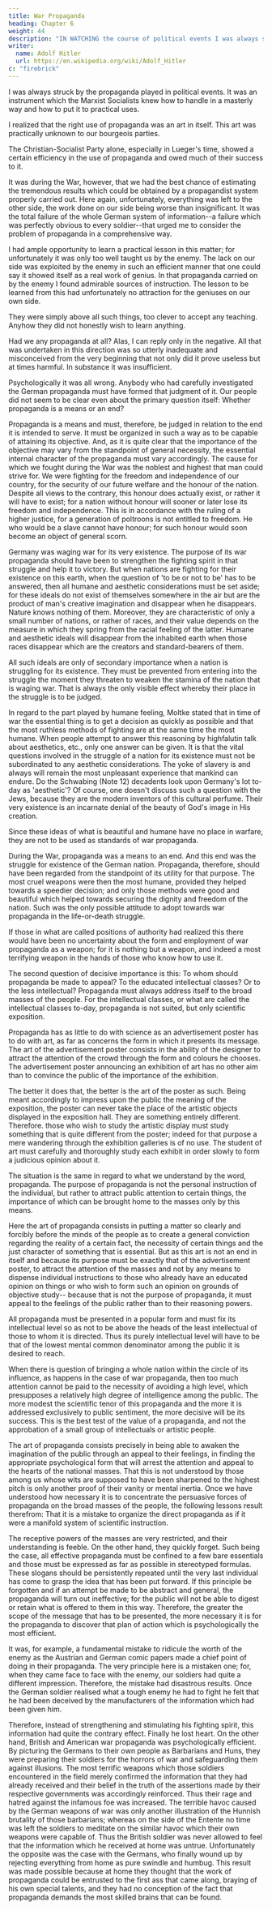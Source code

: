 ```yaml
---
title: War Propaganda
heading: Chapter 6
weight: 44
description: "IN WATCHING the course of political events I was always struck by the active part which propaganda played in them"
writer:
  name: Adolf Hitler
  url: https://en.wikipedia.org/wiki/Adolf_Hitler
c: "firebrick"
---
```



I was always struck by the propaganda played in political events. It was an instrument which the Marxist Socialists knew how to handle in a masterly way and how to put it to practical uses.

I realized that the right use of propaganda was an art in itself. This art was practically unknown to our bourgeois parties. 

The Christian-Socialist Party alone, especially in Lueger's time, showed a certain efficiency in the use of propaganda and owed much of their success to it.

It was during the War, however, that we had the best chance of estimating the tremendous results which could be obtained by a propagandist system properly carried out. Here again, unfortunately, everything was left to the other side, the work done on our side being worse than insignificant. It was the total failure of the whole German system of information--a failure which was perfectly obvious to every soldier--that urged me to consider the problem of propaganda in a comprehensive way.

I had ample opportunity to learn a practical lesson in this matter; for unfortunately it was only too
well taught us by the enemy. The lack on our side was exploited by the enemy in such
an efficient manner that one could say it showed itself as a real work of genius. In that propaganda carried on by the enemy I found admirable sources of instruction. The lesson to be learned from this had unfortunately no attraction for the geniuses on our own side. 

They were simply above all such things, too clever to accept any teaching.
Anyhow they did not honestly wish to learn anything.

Had we any propaganda at all? Alas, I can reply only in the negative. All that was undertaken in this direction was so utterly inadequate and misconceived from the very beginning that not only did it prove useless but at times harmful. In substance it was insufficient. 

Psychologically it was all wrong. Anybody who had carefully investigated the German propaganda must have formed that judgment of it. Our people did not seem to be clear even about the primary question itself: Whether propaganda is a means
or an end?

Propaganda is a means and must, therefore, be judged in relation to the end it is
intended to serve. It must be organized in such a way as to be capable of attaining its
objective. And, as it is quite clear that the importance of the objective may vary from the 
standpoint of general necessity, the essential internal character of the propaganda must
vary accordingly. The cause for which we fought during the War was the noblest and
highest that man could strive for. We were fighting for the freedom and independence
of our country, for the security of our future welfare and the honour of the nation.
Despite all views to the contrary, this honour does actually exist, or rather it will have to
exist; for a nation without honour will sooner or later lose its freedom and
independence. This is in accordance with the ruling of a higher justice, for a generation
of poltroons is not entitled to freedom. He who would be a slave cannot have honour;
for such honour would soon become an object of general scorn.

Germany was waging war for its very existence. The purpose of its war propaganda
should have been to strengthen the fighting spirit in that struggle and help it to victory.
But when nations are fighting for their existence on this earth, when the question of 'to
be or not to be' has to be answered, then all humane and aesthetic considerations must
be set aside; for these ideals do not exist of themselves somewhere in the air but are the
product of man's creative imagination and disappear when he disappears. Nature
knows nothing of them. Moreover, they are characteristic of only a small number of
nations, or rather of races, and their value depends on the measure in which they spring
from the racial feeling of the latter. Humane and aesthetic ideals will disappear from the
inhabited earth when those races disappear which are the creators and standard-bearers
of them.

All such ideals are only of secondary importance when a nation is struggling for its
existence. They must be prevented from entering into the struggle the moment they
threaten to weaken the stamina of the nation that is waging war. That is always the only
visible effect whereby their place in the struggle is to be judged.

In regard to the part played by humane feeling, Moltke stated that in time of war the
essential thing is to get a decision as quickly as possible and that the most ruthless
methods of fighting are at the same time the most humane. When people attempt to
answer this reasoning by highfalutin talk about aesthetics, etc., only one answer can be
given. It is that the vital questions involved in the struggle of a nation for its existence
must not be subordinated to any aesthetic considerations. The yoke of slavery is and
always will remain the most unpleasant experience that mankind can endure. Do the
Schwabing (Note 12) decadents look upon Germany's lot to-day as 'aesthetic'? Of
course, one doesn't discuss such a question with the Jews, because they are the modern
inventors of this cultural perfume. Their very existence is an incarnate denial of the
beauty of God's image in His creation.

Since these ideas of what is beautiful and humane have no place in warfare, they are not
to be used as standards of war propaganda. 

During the War, propaganda was a means to an end. And this end was the struggle for
existence of the German nation. Propaganda, therefore, should have been regarded
from the standpoint of its utility for that purpose. The most cruel weapons were then
the most humane, provided they helped towards a speedier decision; and only those
methods were good and beautiful which helped towards securing the dignity and
freedom of the nation. Such was the only possible attitude to adopt towards war
propaganda in the life-or-death struggle.

If those in what are called positions of authority had realized this there would have
been no uncertainty about the form and employment of war propaganda as a weapon;
for it is nothing but a weapon, and indeed a most terrifying weapon in the hands of
those who know how to use it.

The second question of decisive importance is this: To whom should propaganda be
made to appeal? To the educated intellectual classes? Or to the less intellectual?
Propaganda must always address itself to the broad masses of the people. For the
intellectual classes, or what are called the intellectual classes to-day, propaganda is not
suited, but only scientific exposition.

Propaganda has as little to do with science as an
advertisement poster has to do with art, as far as concerns the form in which it presents
its message. The art of the advertisement poster consists in the ability of the designer to
attract the attention of the crowd through the form and colours he chooses. The
advertisement poster announcing an exhibition of art has no other aim than to convince
the public of the importance of the exhibition. 

The better it does that, the better is the art
of the poster as such. Being meant accordingly to impress upon the public the meaning
of the exposition, the poster can never take the place of the artistic objects displayed in
the exposition hall. They are something entirely different. Therefore. those who wish to
study the artistic display must study something that is quite different from the poster;
indeed for that purpose a mere wandering through the exhibition galleries is of no use.
The student of art must carefully and thoroughly study each exhibit in order slowly to
form a judicious opinion about it.

The situation is the same in regard to what we understand by the word, propaganda.
The purpose of propaganda is not the personal instruction of the individual, but rather
to attract public attention to certain things, the importance of which can be brought
home to the masses only by this means.

Here the art of propaganda consists in putting a matter so clearly and forcibly before
the minds of the people as to create a general conviction regarding the reality of a
certain fact, the necessity of certain things and the just character of something that is
essential. But as this art is not an end in itself and because its purpose must be exactly
that of the advertisement poster, to attract the attention of the masses and not by any
means to dispense individual instructions to those who already have an educated 
opinion on things or who wish to form such an opinion on grounds of objective study--
because that is not the purpose of propaganda, it must appeal to the feelings of the
public rather than to their reasoning powers.

All propaganda must be presented in a popular form and must fix its intellectual level
so as not to be above the heads of the least intellectual of those to whom it is directed.
Thus its purely intellectual level will have to be that of the lowest mental common
denominator among the public it is desired to reach. 

When there is question of bringing
a whole nation within the circle of its influence, as happens in the case of war
propaganda, then too much attention cannot be paid to the necessity of avoiding a high
level, which presupposes a relatively high degree of intelligence among the public.
The more modest the scientific tenor of this propaganda and the more it is addressed
exclusively to public sentiment, the more decisive will be its success. This is the best test
of the value of a propaganda, and not the approbation of a small group of intellectuals
or artistic people.

The art of propaganda consists precisely in being able to awaken the imagination of the
public through an appeal to their feelings, in finding the appropriate psychological
form that will arrest the attention and appeal to the hearts of the national masses. That
this is not understood by those among us whose wits are supposed to have been
sharpened to the highest pitch is only another proof of their vanity or mental inertia.
Once we have understood how necessary it is to concentrate the persuasive forces of
propaganda on the broad masses of the people, the following lessons result therefrom:
That it is a mistake to organize the direct propaganda as if it were a manifold system of
scientific instruction.

The receptive powers of the masses are very restricted, and their understanding is
feeble. On the other hand, they quickly forget. Such being the case, all effective
propaganda must be confined to a few bare essentials and those must be expressed as
far as possible in stereotyped formulas. These slogans should be persistently repeated
until the very last individual has come to grasp the idea that has been put forward. If
this principle be forgotten and if an attempt be made to be abstract and general, the
propaganda will turn out ineffective; for the public will not be able to digest or retain
what is offered to them in this way. Therefore, the greater the scope of the message that
has to be presented, the more necessary it is for the propaganda to discover that plan of
action which is psychologically the most efficient.

It was, for example, a fundamental mistake to ridicule the worth of the enemy as the
Austrian and German comic papers made a chief point of doing in their propaganda.
The very principle here is a mistaken one; for, when they came face to face with the 
enemy, our soldiers had quite a different impression. Therefore, the mistake had
disastrous results. Once the German soldier realised what a tough enemy he had to
fight he felt that he had been deceived by the manufacturers of the information which
had been given him.

Therefore, instead of strengthening and stimulating his fighting
spirit, this information had quite the contrary effect. Finally he lost heart.
On the other hand, British and American war propaganda was psychologically efficient.
By picturing the Germans to their own people as Barbarians and Huns, they were
preparing their soldiers for the horrors of war and safeguarding them against illusions.
The most terrific weapons which those soldiers encountered in the field merely
confirmed the information that they had already received and their belief in the truth of
the assertions made by their respective governments was accordingly reinforced. Thus
their rage and hatred against the infamous foe was increased. The terrible havoc caused
by the German weapons of war was only another illustration of the Hunnish brutality
of those barbarians; whereas on the side of the Entente no time was left the soldiers to
meditate on the similar havoc which their own weapons were capable of. Thus the
British soldier was never allowed to feel that the information which he received at home
was untrue. Unfortunately the opposite was the case with the Germans, who finally
wound up by rejecting everything from home as pure swindle and humbug. This result
was made possible because at home they thought that the work of propaganda could be
entrusted to the first ass that came along, braying of his own special talents, and they
had no conception of the fact that propaganda demands the most skilled brains that can
be found.

